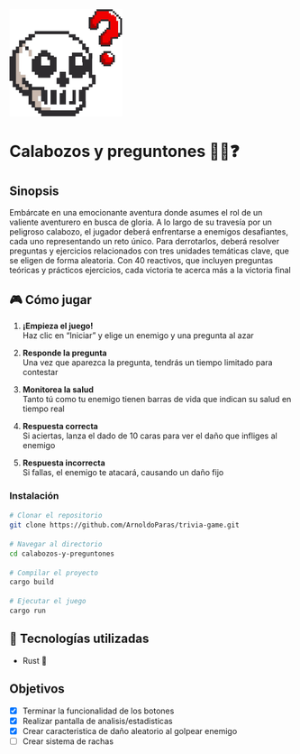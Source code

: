 <img src="assets\img\logo.png" alt="drawing" width="200"/>

# Calabozos y preguntones 🏰💀❓

## Sinopsis

Embárcate en una emocionante aventura donde asumes el rol de un valiente aventurero en busca de gloria. A lo largo de su travesía por un peligroso calabozo, el jugador deberá enfrentarse a enemigos desafiantes, cada uno representando un reto único. Para derrotarlos, deberá resolver preguntas y ejercicios relacionados con tres unidades temáticas clave, que se eligen de forma aleatoria. Con 40 reactivos, que incluyen preguntas teóricas y prácticos ejercicios, cada victoria te acerca más a la victoria final

## 🎮 Cómo jugar

1. **¡Empieza el juego!**  
   Haz clic en “Iniciar” y elige un enemigo y una pregunta al azar

2. **Responde la pregunta**  
   Una vez que aparezca la pregunta, tendrás un tiempo limitado para contestar

3. **Monitorea la salud**  
   Tanto tú como tu enemigo tienen barras de vida que indican su salud en tiempo real

4. **Respuesta correcta**  
   Si aciertas, lanza el dado de 10 caras para ver el daño que infliges al enemigo

5. **Respuesta incorrecta**  
   Si fallas, el enemigo te atacará, causando un daño fijo

### Instalación
```bash
# Clonar el repositorio
git clone https://github.com/ArnoldoParas/trivia-game.git

# Navegar al directorio
cd calabozos-y-preguntones

# Compilar el proyecto
cargo build

# Ejecutar el juego
cargo run
```

## 🚀 Tecnologías utilizadas
- Rust 🦀

## Objetivos

- [x] Terminar la funcionalidad de los botones
- [x] Realizar pantalla de analisis/estadisticas
- [x] Crear caracteristica de daño aleatorio al golpear enemigo
- [ ] Crear sistema de rachas
